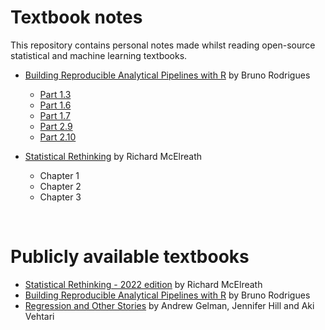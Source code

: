 # Textbook notes
This repository contains personal notes made whilst reading open-source statistical and machine learning textbooks.

+ [Building Reproducible Analytical Pipelines with R](https://raps-with-r.dev/) by Bruno Rodrigues    
    + [Part 1.3](./building_raps_with_r/raps_part_1_3.md)  
    + [Part 1.6](./building_raps_with_r/raps_part_1_6.md)  
    + [Part 1.7](./building_raps_with_r/raps_part_1_7.md)  
    + [Part 2.9](./building_raps_with_r/raps_part_2_9.md)  
    + [Part 2.10](./building_raps_with_r/raps_part_2_10.md)   

+ [Statistical Rethinking](https://xcelab.net/rm/statistical-rethinking/) by Richard McElreath       
    + Chapter 1   
    + Chapter 2     
    + Chapter 3    
<br>  

# Publicly available textbooks
+ [Statistical Rethinking - 2022 edition](https://github.com/rmcelreath/stat_rethinking_2022) by Richard McElreath  
+ [Building Reproducible Analytical Pipelines with R](https://raps-with-r.dev/) by Bruno Rodrigues      
+ [Regression and Other Stories](https://avehtari.github.io/ROS-Examples/) by Andrew Gelman, Jennifer Hill and Aki Vehtari    

